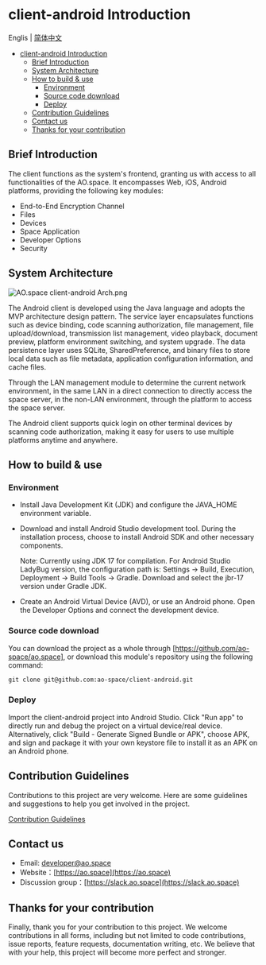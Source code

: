 # client-android Introduction

Englis | [简体中文](./README_cn.md)

- [client-android Introduction](#client-android-introduction)
  - [Brief Introduction](#brief-introduction)
  - [System Architecture](#system-architecture)
  - [How to build \& use](#how-to-build--use)
    - [Environment](#environment)
    - [Source code download](#source-code-download)
    - [Deploy](#deploy)
  - [Contribution Guidelines](#contribution-guidelines)
  - [Contact us](#contact-us)
  - [Thanks for your contribution](#thanks-for-your-contribution)

## Brief Introduction

The client functions as the system's frontend, granting us with access to all functionalities of the AO.space. It encompasses Web, iOS, Android platforms, providing the following key modules:

- End-to-End Encryption Channel
- Files
- Devices
- Space Application
- Developer Options
- Security

## System Architecture

![AO.space client-android Arch.png](./doc/assets/android_design.png)

The Android client is developed using the Java language and adopts the MVP architecture design pattern. The service layer encapsulates functions such as device binding, code scanning authorization, file management, file upload/download, transmission list management, video playback, document preview, platform environment switching, and system upgrade. The data persistence layer uses SQLite, SharedPreference, and binary files to store local data such as file metadata, application configuration information, and cache files.

Through the LAN management module to determine the current network environment, in the same LAN in a direct connection to directly access the space server, in the non-LAN environment, through the platform to access the space server.

The Android client supports quick login on other terminal devices by scanning code authorization, making it easy for users to use multiple platforms anytime and anywhere.

## How to build & use

### Environment

- Install Java Development Kit (JDK) and configure the JAVA_HOME environment variable.

- Download and install Android Studio development tool. During the installation process, choose to install Android SDK and other necessary components.
   
   Note: Currently using JDK 17 for compilation. For Android Studio LadyBug version, the configuration path is:
  Settings -> Build, Execution, Deployment -> Build Tools -> Gradle.
Download and select the jbr-17 version under Gradle JDK.
- Create an Android Virtual Device (AVD), or use an Android phone. Open the Developer Options and connect the development device.

### Source code download

You can download the project as a whole through [https://github.com/ao-space/ao.space], or download this module's repository using the following command:

```html
git clone git@github.com:ao-space/client-android.git
```

### Deploy

Import the client-android project into Android Studio. Click "Run app" to directly run and debug the project on a virtual device/real device. Alternatively, click "Build - Generate Signed Bundle or APK", choose APK, and sign and package it with your own keystore file to install it as an APK on an Android phone.

## Contribution Guidelines

Contributions to this project are very welcome. Here are some guidelines and suggestions to help you get involved in the project.

[Contribution Guidelines](https://github.com/ao-space/ao.space/blob/dev/docs/en/contribution-guidelines.md)

## Contact us

- Email: <developer@ao.space>
- Website：[https://ao.space](https://ao.space)
- Discussion group：[https://slack.ao.space](https://slack.ao.space)

## Thanks for your contribution

Finally, thank you for your contribution to this project. We welcome contributions in all forms, including but not limited to code contributions, issue reports, feature requests, documentation writing, etc. We believe that with your help, this project will become more perfect and stronger.
